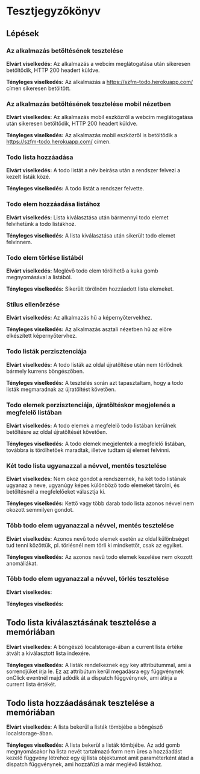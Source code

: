 # Tesztjegyzőkönyv

## Lépések

### Az alkalmazás betöltésének tesztelése

**Elvárt viselkedés:** Az alkalmazás a webcím meglátogatása után sikeresen
betöltődik, HTTP 200 headert küldve.

**Tényleges viselkedés:** Az alkalmazás a https://szfm-todo.herokuapp.com/ címen sikeresen betöltött.

### Az alkalmazás betöltésének tesztelése mobil nézetben

**Elvárt viselkedés:** Az alkalmazás mobil eszközről a webcím meglátogatása
után sikeresen betöltődik, HTTP 200 headert küldve.

**Tényleges viselkedés:** Az alkalmazás mobil eszközről is betöltődik a
https://szfm-todo.herokuapp.com/ címen.

### Todo lista hozzáadása

**Elvárt viselkedés:** A todo listát a név beírása után a rendszer felvezi a
kezelt listák közé.

**Tényleges viselkedés:** A todo listát a rendszer felvette.

### Todo elem hozzáadása listához

**Elvárt viselkedés:**  Lista kiválasztása után bármennyi todo elemet
felvihetünk a todo listákhoz.

**Tényleges viselkedés:** A lista kiválasztása után sikerült todo elemet
felvinnem.

### Todo elem törlése listából

**Elvárt viselkedés:** Meglévő todo elem törölhető a kuka gomb megnyomásával a
listából.

**Tényleges viselkedés:** Sikerült törölnöm hozzáadott lista elemeket.

### Stílus ellenőrzése

**Elvárt viselkedés:** Az alkalmazás hű a képernyőtervekhez.

**Tényleges viselkedés:** Az alkalmazás asztali nézetben hű az előre
elkészített képernyőtervhez.

### Todo listák perzisztenciája

**Elvárt viselkedés:** A todo listák az oldal újratöltése után nem törlődnek
bármely kurrens böngészőben.

**Tényleges viselkedés:** A tesztelés során azt tapasztaltam, hogy a todo
listák megmaradnak az újratöltést követően.

### Todo elemek perzisztenciája, újratöltéskor megjelenés a megfelelő listában

**Elvárt viselkedés:** A todo elemek a megfelelő todo listában kerülnek
betöltésre az oldal újratöltését követően.

**Tényleges viselkedés:** A todo elemek megjelentek a megfelelő listában,
továbbra is törölhetőek maradtak, illetve tudtam új elemet felvinni.

### Két todo lista ugyanazzal a névvel, mentés tesztelése

**Elvárt viselkedés:** Nem okoz gondot a rendszernek, ha két todo listának
ugyanaz a neve, ugyanúgy képes különböző todo elemeket tárolni, és betöltésnél
a megfelelőeket választja ki.

**Tényleges viselkedés:** Kettő vagy több darab todo lista azonos névvel nem
okozott semmilyen gondot.

### Több todo elem ugyanazzal a névvel, mentés tesztelése

**Elvárt viselkedés:** Azonos nevű todo elemek esetén az oldal különbséget tud
tenni közöttük, pl. törlésnél nem törli ki mindkettőt, csak az egyiket.

**Tényleges viselkedés:** Az azonos nevű todo elemek kezelése nem okozott
anomáliákat.

### Több todo elem ugyanazzal a névvel, törlés tesztelése

**Elvárt viselkedés:**

**Tényleges viselkedés:**

## Todo lista kiválasztásának tesztelése a memóriában

**Elvárt viselkedés:** A böngésző localstorage-ában a current lista értéke 
átvált a kiválasztott lista indexére. 

**Tényleges viselkedés:** A listák rendelkeznek egy key attribútummal, ami a sorrendjüket írja le. Ez az attribútum kerül megadásra egy függvénynek onClick eventnél majd adódik át a dispatch függvénynek, ami átírja a current lista értékét. 

## Todo lista hozzáadásának tesztelése a memóriában 

**Elvárt viselkedés:** A lista bekerül a listák tömbjébe a böngésző localstorage-ában. 

**Tényleges viselkedés:** A lista bekerül a listák tömbjébe. Az add gomb megnyomásakor ha lista nevét tartalmazó form nem üres a hozzáadást kezelő függvény létrehoz egy új lista objektumot amit paraméterként átad a dispatch függvénynek, ami hozzáfűzi a már meglévő listákhoz. 




